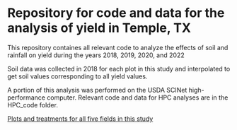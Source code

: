 # Repository for code and data for the analysis of yield in Temple, TX
This repository containes all relevant code to analyze the effects of soil and rainfall on yield during the years 2018, 2019, 2020, and 2022

Soil data was collected in 2018 for each plot in this study and interpolated to get soil values corresponding to all yield values.

A portion of this analysis was performed on the USDA SCINet high-performance computer. Relevant code and data for HPC analyses are in the HPC_code folder.

[Plots and treatments for all five fields in this study](Output/Figures/Plots_figure.jpg)